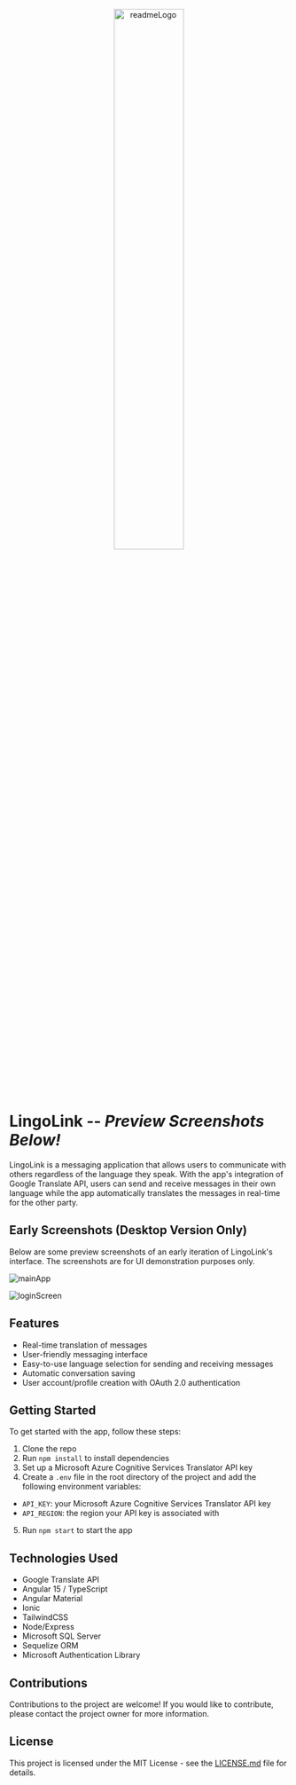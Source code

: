 <p align="center">
  <img src="https://user-images.githubusercontent.com/72812809/235408761-052a0b8c-6eeb-4ec5-a6aa-394b69cc4353.png" alt="readmeLogo" width="50%" height="50%" />
</p>

# LingoLink -- **<i>**Preview Screenshots Below!**</i>**

LingoLink is a messaging application that allows users to communicate with others regardless of the language they speak. With the app's integration of Google Translate API, users can send and receive messages in their own language while the app automatically translates the messages in real-time for the other party.

## Early Screenshots (Desktop Version Only)
Below are some preview screenshots of an early iteration of LingoLink's interface. The screenshots are for UI demonstration purposes only.

![mainApp](https://user-images.githubusercontent.com/72812809/235406312-57cbe937-ad9b-4160-8d53-e8c3ab1d44cf.png)

![loginScreen](https://user-images.githubusercontent.com/72812809/235406317-8ba3a0f8-797e-427c-8432-5a99971ba972.png)


## Features

- Real-time translation of messages
- User-friendly messaging interface
- Easy-to-use language selection for sending and receiving messages
- Automatic conversation saving
- User account/profile creation with OAuth 2.0 authentication

## Getting Started

To get started with the app, follow these steps:

1. Clone the repo
2. Run `npm install` to install dependencies
3. Set up a Microsoft Azure Cognitive Services Translator API key
4. Create a `.env` file in the root directory of the project and add the following environment variables:
- `API_KEY`: your Microsoft Azure Cognitive Services Translator API key
- `API_REGION`: the region your API key is associated with
  
5. Run `npm start` to start the app

## Technologies Used

- Google Translate API
- Angular 15 / TypeScript
- Angular Material
- Ionic
- TailwindCSS
- Node/Express
- Microsoft SQL Server
- Sequelize ORM
- Microsoft Authentication Library

## Contributions

Contributions to the project are welcome! If you would like to contribute, please contact the project owner for more information.

## License

This project is licensed under the MIT License - see the [LICENSE.md](LICENSE.md) file for details.
